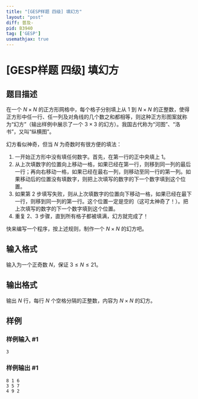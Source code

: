 ```yaml
---
title: "[GESP样题 四级] 填幻方"
layout: "post"
diff: 普及-
pid: B3940
tag: ['GESP']
usemathjax: true
---
```


# [GESP样题 四级] 填幻方
## 题目描述

在一个 $N\times N$ 的正方形网格中，每个格子分别填上从 1 到 $N×N$ 的正整数，使得正方形中任一行、任一列及对角线的几个数之和都相等，则这种正方形图案就称为“幻方”（输出样例中展示了一个 $3×3$ 的幻方）。我国古代称为“河图”、“洛书”，又叫“纵横图”。

幻方看似神奇，但当 $N$ 为奇数时有很方便的填法：
1. 一开始正方形中没有填任何数字。首先，在第一行的正中央填上 $1$。
2. 从上次填数字的位置向上移动一格，如果已经在第一行，则移到同一列的最后一行；再向右移动一格，如果已经在最右一列，则移动至同一行的第一列。如果移动后的位置没有填数字，则把上次填写的数字的下一个数字填到这个位置。
3. 如果第 2 步填写失败，则从上次填数字的位置向下移动一格，如果已经在最下一行，则移到同一列的第一行。这个位置一定是空的（这可太神奇了！）。把上次填写的数字的下一个数字填到这个位置。
4. 重复 2、3 步骤，直到所有格子都被填满，幻方就完成了！

快来编写一个程序，按上述规则，制作一个 $N\times N$ 的幻方吧。
## 输入格式

输入为一个正奇数 $N$，保证 $3 \leq N \leq 21$。
## 输出格式

输出 $N$ 行，每行 $N$ 个空格分隔的正整数，内容为 $N×N$ 的幻方。
## 样例

### 样例输入 #1
```
3
```
### 样例输出 #1
```
8 1 6
3 5 7
4 9 2
```
